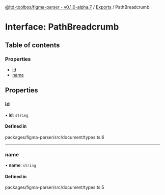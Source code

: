 [@ltd-toolbox/figma-parser - v0.1.0-alpha.7](../README.md) / [Exports](../modules.md) / PathBreadcrumb

# Interface: PathBreadcrumb

## Table of contents

### Properties

- [id](PathBreadcrumb.md#id)
- [name](PathBreadcrumb.md#name)

## Properties

### id

• **id**: `string`

#### Defined in

packages/figma-parser/src/document/types.ts:6

___

### name

• **name**: `string`

#### Defined in

packages/figma-parser/src/document/types.ts:5
